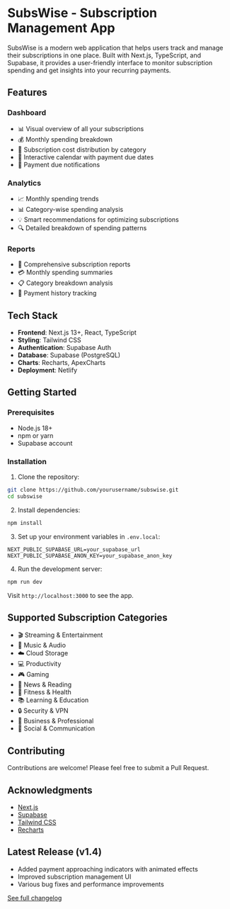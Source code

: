 # SubsWise - Subscription Management App

SubsWise is a modern web application that helps users track and manage their subscriptions in one place. Built with Next.js, TypeScript, and Supabase, it provides a user-friendly interface to monitor subscription spending and get insights into your recurring payments.

## Features

### Dashboard
- 📊 Visual overview of all your subscriptions
- 💰 Monthly spending breakdown
- 🎯 Subscription cost distribution by category
- 📅 Interactive calendar with payment due dates
- 🔔 Payment due notifications

### Analytics
- 📈 Monthly spending trends
- 📊 Category-wise spending analysis
- 💡 Smart recommendations for optimizing subscriptions
- 🔍 Detailed breakdown of spending patterns

### Reports
- 📑 Comprehensive subscription reports
- 💳 Monthly spending summaries
- 📋 Category breakdown analysis
- 📆 Payment history tracking

## Tech Stack

- **Frontend**: Next.js 13+, React, TypeScript
- **Styling**: Tailwind CSS
- **Authentication**: Supabase Auth
- **Database**: Supabase (PostgreSQL)
- **Charts**: Recharts, ApexCharts
- **Deployment**: Netlify

## Getting Started

### Prerequisites

- Node.js 18+
- npm or yarn
- Supabase account

### Installation

1. Clone the repository:
```bash
git clone https://github.com/yourusername/subswise.git
cd subswise
```

2. Install dependencies:
```bash
npm install
```

3. Set up your environment variables in `.env.local`:
```env
NEXT_PUBLIC_SUPABASE_URL=your_supabase_url
NEXT_PUBLIC_SUPABASE_ANON_KEY=your_supabase_anon_key
```

4. Run the development server:
```bash
npm run dev
```

Visit `http://localhost:3000` to see the app.

## Supported Subscription Categories

- 🎬 Streaming & Entertainment
- 🎵 Music & Audio
- ☁️ Cloud Storage
- 💻 Productivity
- 🎮 Gaming
- 📰 News & Reading
- 💪 Fitness & Health
- 📚 Learning & Education
- 🔒 Security & VPN
- 💼 Business & Professional
- 🤝 Social & Communication

## Contributing

Contributions are welcome! Please feel free to submit a Pull Request.

## Acknowledgments

- [Next.js](https://nextjs.org/)
- [Supabase](https://supabase.io/)
- [Tailwind CSS](https://tailwindcss.com/)
- [Recharts](https://recharts.org/)

## Latest Release (v1.4)
- Added payment approaching indicators with animated effects
- Improved subscription management UI
- Various bug fixes and performance improvements

[See full changelog](CHANGELOG.md)
